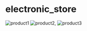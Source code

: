 # electronic_store
![product1](https://user-images.githubusercontent.com/85830718/170862759-c22b6bc5-64a9-4a1d-ba64-e00de4e21349.png)
![product2](https://user-images.githubusercontent.com/85830718/170862761-6ff0e319-3f4a-4e2b-b4bc-778f2f2a88cd.png),
![product3](https://user-images.githubusercontent.com/85830718/170862766-7db3bbf2-d034-4f10-adf7-1ebe5093fc22.png)
